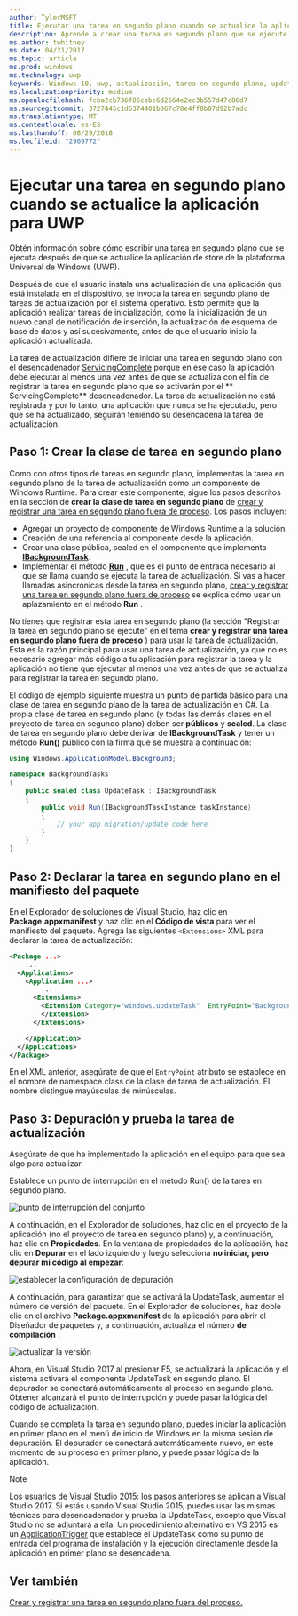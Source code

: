 ```yaml
---
author: TylerMSFT
title: Ejecutar una tarea en segundo plano cuando se actualice la aplicación para UWP
description: Aprende a crear una tarea en segundo plano que se ejecute cuando se actualice la aplicación de la tienda de la Plataforma universal de Windows (UWP).
ms.author: twhitney
ms.date: 04/21/2017
ms.topic: article
ms.prod: windows
ms.technology: uwp
keywords: Windows 10, uwp, actualización, tarea en segundo plano, updatetask, tarea en segundo plano
ms.localizationpriority: medium
ms.openlocfilehash: fcba2cb736f86cebc6d2664e2ec3b557d47c86d7
ms.sourcegitcommit: 3727445c1d6374401b867c78e4ff8b07d92b7adc
ms.translationtype: MT
ms.contentlocale: es-ES
ms.lasthandoff: 08/29/2018
ms.locfileid: "2909772"
---
```

# <a name="run-a-background-task-when-your-uwp-app-is-updated"></a>Ejecutar una tarea en segundo plano cuando se actualice la aplicación para UWP

Obtén información sobre cómo escribir una tarea en segundo plano que se ejecuta después de que se actualice la aplicación de store de la plataforma Universal de Windows (UWP).

Después de que el usuario instala una actualización de una aplicación que está instalada en el dispositivo, se invoca la tarea en segundo plano de tareas de actualización por el sistema operativo. Esto permite que la aplicación realizar tareas de inicialización, como la inicialización de un nuevo canal de notificación de inserción, la actualización de esquema de base de datos y así sucesivamente, antes de que el usuario inicia la aplicación actualizada.

La tarea de actualización difiere de iniciar una tarea en segundo plano con el desencadenador [ServicingComplete](https://docs.microsoft.com/uwp/api/Windows.ApplicationModel.Background.SystemTriggerType) porque en ese caso la aplicación debe ejecutar al menos una vez antes de que se actualiza con el fin de registrar la tarea en segundo plano que se activarán por el ** ServicingComplete** desencadenador.  La tarea de actualización no está registrada y por lo tanto, una aplicación que nunca se ha ejecutado, pero que se ha actualizado, seguirán teniendo su desencadena la tarea de actualización.

## <a name="step-1-create-the-background-task-class"></a>Paso 1: Crear la clase de tarea en segundo plano

Como con otros tipos de tareas en segundo plano, implementas la tarea en segundo plano de la tarea de actualización como un componente de Windows Runtime. Para crear este componente, sigue los pasos descritos en la sección de **crear la clase de tarea en segundo plano** de [crear y registrar una tarea en segundo plano fuera de proceso](https://docs.microsoft.com/windows/uwp/launch-resume/create-and-register-a-background-task). Los pasos incluyen:

- Agregar un proyecto de componente de Windows Runtime a la solución.
- Creación de una referencia al componente desde la aplicación.
- Crear una clase pública, sealed en el componente que implementa [**IBackgroundTask**](https://msdn.microsoft.com/library/windows/apps/br224794).
- Implementar el método [**Run**](https://msdn.microsoft.com/library/windows/apps/br224811) , que es el punto de entrada necesario al que se llama cuando se ejecuta la tarea de actualización. Si vas a hacer llamadas asincrónicas desde la tarea en segundo plano, [crear y registrar una tarea en segundo plano fuera de proceso](https://docs.microsoft.com/windows/uwp/launch-resume/create-and-register-a-background-task) se explica cómo usar un aplazamiento en el método **Run** .

No tienes que registrar esta tarea en segundo plano (la sección "Registrar la tarea en segundo plano se ejecute" en el tema **crear y registrar una tarea en segundo plano fuera de proceso** ) para usar la tarea de actualización. Esta es la razón principal para usar una tarea de actualización, ya que no es necesario agregar más código a tu aplicación para registrar la tarea y la aplicación no tiene que ejecutar al menos una vez antes de que se actualiza para registrar la tarea en segundo plano.

El código de ejemplo siguiente muestra un punto de partida básico para una clase de tarea en segundo plano de la tarea de actualización en C#. La propia clase de tarea en segundo plano (y todas las demás clases en el proyecto de tarea en segundo plano) deben ser **públicos** y **sealed**. La clase de tarea en segundo plano debe derivar de **IBackgroundTask** y tener un método **Run()** público con la firma que se muestra a continuación:

```cs
using Windows.ApplicationModel.Background;

namespace BackgroundTasks
{
    public sealed class UpdateTask : IBackgroundTask
    {
        public void Run(IBackgroundTaskInstance taskInstance)
        {
            // your app migration/update code here
        }
    }
}
```

## <a name="step-2-declare-your-background-task-in-the-package-manifest"></a>Paso 2: Declarar la tarea en segundo plano en el manifiesto del paquete

En el Explorador de soluciones de Visual Studio, haz clic en **Package.appxmanifest** y haz clic en el **Código de vista** para ver el manifiesto del paquete. Agrega las siguientes `<Extensions>` XML para declarar la tarea de actualización:

```XML
<Package ...>
    ...
  <Applications>  
    <Application ...>  
        ...
      <Extensions>  
        <Extension Category="windows.updateTask"  EntryPoint="BackgroundTasks.UpdateTask">  
        </Extension>  
      </Extensions>

    </Application>  
  </Applications>  
</Package>
```

En el XML anterior, asegúrate de que el `EntryPoint` atributo se establece en el nombre de namespace.class de la clase de tarea de actualización. El nombre distingue mayúsculas de minúsculas.

## <a name="step-3-debugtest-your-update-task"></a>Paso 3: Depuración y prueba la tarea de actualización

Asegúrate de que ha implementado la aplicación en el equipo para que sea algo para actualizar.

Establece un punto de interrupción en el método Run() de la tarea en segundo plano.

![punto de interrupción del conjunto](images/run-func-breakpoint.png)

A continuación, en el Explorador de soluciones, haz clic en el proyecto de la aplicación (no el proyecto de tarea en segundo plano) y, a continuación, haz clic en **Propiedades**. En la ventana de propiedades de la aplicación, haz clic en **Depurar** en el lado izquierdo y luego selecciona **no iniciar, pero depurar mi código al empezar**:

![establecer la configuración de depuración](images/do-not-launch-but-debug.png)

A continuación, para garantizar que se activará la UpdateTask, aumentar el número de versión del paquete. En el Explorador de soluciones, haz doble clic en el archivo **Package.appxmanifest** de la aplicación para abrir el Diseñador de paquetes y, a continuación, actualiza el número **de compilación** :

![actualizar la versión](images/bump-version.png)

Ahora, en Visual Studio 2017 al presionar F5, se actualizará la aplicación y el sistema activará el componente UpdateTask en segundo plano. El depurador se conectará automáticamente al proceso en segundo plano. Obtener alcanzará el punto de interrupción y puede pasar la lógica del código de actualización.

Cuando se completa la tarea en segundo plano, puedes iniciar la aplicación en primer plano en el menú de inicio de Windows en la misma sesión de depuración. El depurador se conectará automáticamente nuevo, en este momento de su proceso en primer plano, y puede pasar lógica de la aplicación.

> [!NOTE]
> Los usuarios de Visual Studio 2015: los pasos anteriores se aplican a Visual Studio 2017. Si estás usando Visual Studio 2015, puedes usar las mismas técnicas para desencadenador y prueba la UpdateTask, excepto que Visual Studio no se adjuntará a ella. Un procedimiento alternativo en VS 2015 es un [ApplicationTrigger](https://docs.microsoft.com/windows/uwp/launch-resume/trigger-background-task-from-app) que establece el UpdateTask como su punto de entrada del programa de instalación y la ejecución directamente desde la aplicación en primer plano se desencadena.

## <a name="see-also"></a>Ver también

[Crear y registrar una tarea en segundo plano fuera del proceso.](https://docs.microsoft.com/windows/uwp/launch-resume/create-and-register-a-background-task)
